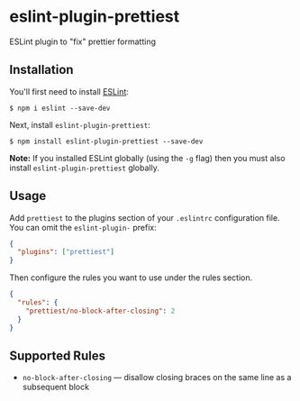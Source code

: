 # eslint-plugin-prettiest

ESLint plugin to "fix" prettier formatting

## Installation

You'll first need to install [ESLint](http://eslint.org):

```
$ npm i eslint --save-dev
```

Next, install `eslint-plugin-prettiest`:

```
$ npm install eslint-plugin-prettiest --save-dev
```

**Note:** If you installed ESLint globally (using the `-g` flag) then you must also install `eslint-plugin-prettiest` globally.

## Usage

Add `prettiest` to the plugins section of your `.eslintrc` configuration file. You can omit the `eslint-plugin-` prefix:

```json
{
  "plugins": ["prettiest"]
}
```

Then configure the rules you want to use under the rules section.

```json
{
  "rules": {
    "prettiest/no-block-after-closing": 2
  }
}
```

## Supported Rules

- `no-block-after-closing` — disallow closing braces on the same line as a subsequent block
